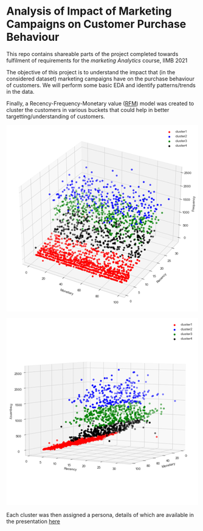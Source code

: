 # Analysis of Impact of Marketing Campaigns on Customer Purchase Behaviour

This repo contains shareable parts of the project completed towards fulfilment of requirements for the *marketing Analytics* course, IIMB 2021

The objective of this project is to understand the impact that (in the considered dataset) marketing campaigns have on the purchase behaviour of customers. We will perform some basic EDA and identify patterns/trends in the data. 

Finally, a Recency-Frequency-Monetary value ([RFM](https://www.investopedia.com/terms/r/rfm-recency-frequency-monetary-value.asp)) model was created to cluster the customers in various buckets that could help in better targetting/understanding of customers.

![RFM clustering](.\images\rfm_cluster_top.png)

![RFM clustering](.\images\rfm_cluster_straight.png)

Each cluster was then assigned a persona, details of which are available in the presentation [here](Final_Presentation.pptx)